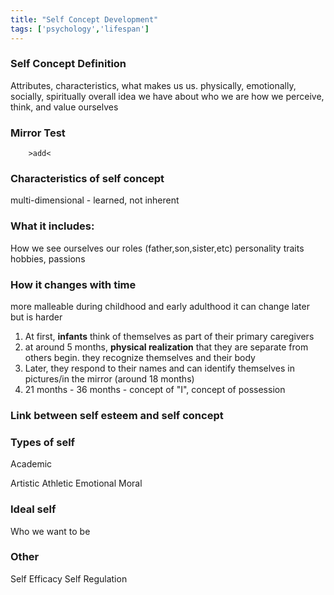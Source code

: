 ```yaml
---
title: "Self Concept Development"
tags: ['psychology','lifespan']
---
```


### Self Concept Definition
Attributes, characteristics, what makes us us. 
physically, emotionally, socially, spiritually
overall idea we have about who we are
how we perceive, think, and value ourselves

### Mirror Test 
        >add<

### Characteristics of self concept
multi-dimensional - 
learned, not inherent

### What it includes:
How we see ourselves
our roles (father,son,sister,etc)
personality traits
hobbies, passions


### How it changes with time
more malleable during childhood and early adulthood
it can change later but is harder

1. At first, **infants** think of themselves as part of their primary caregivers
2. at around 5 months, **physical realization** that they are separate from others begin. they recognize themselves and their body 
3. Later, they respond to their names and can identify themselves in pictures/in the mirror (around 18 months)
4. 21 months - 36 months - concept of "I", concept of possession


### Link between self esteem and self concept



### Types of self 
Academic
	
Artistic
Athletic
Emotional 
Moral 

### Ideal self
Who we want to be 

### Other
Self Efficacy
Self Regulation

